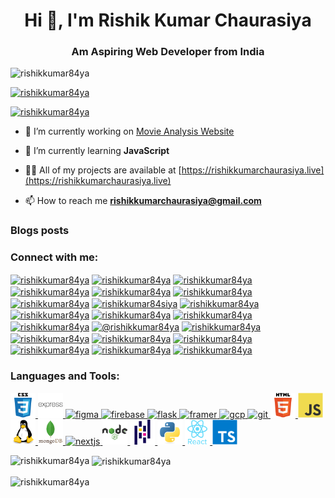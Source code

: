 <h1 align="center">Hi 👋, I'm Rishik Kumar Chaurasiya</h1>
<h3 align="center">Am Aspiring Web Developer from India</h3>

<p align="left"> <img src="https://komarev.com/ghpvc/?username=rishikkumar84ya&label=Profile%20views&color=0e75b6&style=flat" alt="rishikkumar84ya" /> </p>

<p align="left"> <a href="https://github.com/ryo-ma/github-profile-trophy"><img src="https://github-profile-trophy.vercel.app/?username=rishikkumar84ya" alt="rishikkumar84ya" /></a> </p>

<p align="left"> <a href="https://twitter.com/rishikkumar84ya" target="blank"><img src="https://img.shields.io/twitter/follow/rishikkumar84ya?logo=twitter&style=for-the-badge" alt="rishikkumar84ya" /></a> </p>

- 🔭 I’m currently working on [Movie Analysis Website](https://github.com/rishikkumar84a/Movie-Analysis-Website)

- 🌱 I’m currently learning **JavaScript**

- 👨‍💻 All of my projects are available at [https://rishikkumarchaurasiya.live](https://rishikkumarchaurasiya.live)

- 📫 How to reach me **rishikkumarchaurasiya@gmail.com**

### Blogs posts
<!-- BLOG-POST-LIST:START -->
<!-- BLOG-POST-LIST:END -->

<h3 align="left">Connect with me:</h3>
<p align="left">
<a href="https://codepen.io/rishikkumar84ya" target="blank"><img align="center" src="https://raw.githubusercontent.com/rahuldkjain/github-profile-readme-generator/master/src/images/icons/Social/codepen.svg" alt="rishikkumar84ya" height="30" width="40" /></a>
<a href="https://dev.to/rishikkumar84ya" target="blank"><img align="center" src="https://raw.githubusercontent.com/rahuldkjain/github-profile-readme-generator/master/src/images/icons/Social/devto.svg" alt="rishikkumar84ya" height="30" width="40" /></a>
<a href="https://twitter.com/rishikkumar84ya" target="blank"><img align="center" src="https://raw.githubusercontent.com/rahuldkjain/github-profile-readme-generator/master/src/images/icons/Social/twitter.svg" alt="rishikkumar84ya" height="30" width="40" /></a>
<a href="https://linkedin.com/in/rishikkumar84ya" target="blank"><img align="center" src="https://raw.githubusercontent.com/rahuldkjain/github-profile-readme-generator/master/src/images/icons/Social/linked-in-alt.svg" alt="rishikkumar84ya" height="30" width="40" /></a>
<a href="https://stackoverflow.com/users/rishikkumar84ya" target="blank"><img align="center" src="https://raw.githubusercontent.com/rahuldkjain/github-profile-readme-generator/master/src/images/icons/Social/stack-overflow.svg" alt="rishikkumar84ya" height="30" width="40" /></a>
<a href="https://codesandbox.com/rishikkumar84ya" target="blank"><img align="center" src="https://raw.githubusercontent.com/rahuldkjain/github-profile-readme-generator/master/src/images/icons/Social/codesandbox.svg" alt="rishikkumar84ya" height="30" width="40" /></a>
<a href="https://kaggle.com/rishikkumar84ya" target="blank"><img align="center" src="https://raw.githubusercontent.com/rahuldkjain/github-profile-readme-generator/master/src/images/icons/Social/kaggle.svg" alt="rishikkumar84ya" height="30" width="40" /></a>
<a href="https://fb.com/rishikkumar84siya" target="blank"><img align="center" src="https://raw.githubusercontent.com/rahuldkjain/github-profile-readme-generator/master/src/images/icons/Social/facebook.svg" alt="rishikkumar84siya" height="30" width="40" /></a>
<a href="https://instagram.com/rishikkumar84ya" target="blank"><img align="center" src="https://raw.githubusercontent.com/rahuldkjain/github-profile-readme-generator/master/src/images/icons/Social/instagram.svg" alt="rishikkumar84ya" height="30" width="40" /></a>
<a href="https://dribbble.com/rishikkumar84ya" target="blank"><img align="center" src="https://raw.githubusercontent.com/rahuldkjain/github-profile-readme-generator/master/src/images/icons/Social/dribbble.svg" alt="rishikkumar84ya" height="30" width="40" /></a>
<a href="https://www.behance.net/rishikkumar84ya" target="blank"><img align="center" src="https://raw.githubusercontent.com/rahuldkjain/github-profile-readme-generator/master/src/images/icons/Social/behance.svg" alt="rishikkumar84ya" height="30" width="40" /></a>
<a href="https://hashnode.com/rishikkumar84ya" target="blank"><img align="center" src="https://raw.githubusercontent.com/rahuldkjain/github-profile-readme-generator/master/src/images/icons/Social/hashnode.svg" alt="rishikkumar84ya" height="30" width="40" /></a>
<a href="https://medium.com/rishikkumar84ya" target="blank"><img align="center" src="https://raw.githubusercontent.com/rahuldkjain/github-profile-readme-generator/master/src/images/icons/Social/medium.svg" alt="rishikkumar84ya" height="30" width="40" /></a>
<a href="https://www.youtube.com/c/@rishikkumar84ya" target="blank"><img align="center" src="https://raw.githubusercontent.com/rahuldkjain/github-profile-readme-generator/master/src/images/icons/Social/youtube.svg" alt="@rishikkumar84ya" height="30" width="40" /></a>
<a href="https://www.codechef.com/users/rishikkumar84ya" target="blank"><img align="center" src="https://cdn.jsdelivr.net/npm/simple-icons@3.1.0/icons/codechef.svg" alt="rishikkumar84ya" height="30" width="40" /></a>
<a href="https://www.hackerrank.com/rishikkumar84ya" target="blank"><img align="center" src="https://raw.githubusercontent.com/rahuldkjain/github-profile-readme-generator/master/src/images/icons/Social/hackerrank.svg" alt="rishikkumar84ya" height="30" width="40" /></a>
<a href="https://codeforces.com/profile/rishikkumar84ya" target="blank"><img align="center" src="https://raw.githubusercontent.com/rahuldkjain/github-profile-readme-generator/master/src/images/icons/Social/codeforces.svg" alt="rishikkumar84ya" height="30" width="40" /></a>
<a href="https://www.leetcode.com/rishikkumar84ya" target="blank"><img align="center" src="https://raw.githubusercontent.com/rahuldkjain/github-profile-readme-generator/master/src/images/icons/Social/leet-code.svg" alt="rishikkumar84ya" height="30" width="40" /></a>
<a href="https://www.hackerearth.com/rishikkumar84ya" target="blank"><img align="center" src="https://raw.githubusercontent.com/rahuldkjain/github-profile-readme-generator/master/src/images/icons/Social/hackerearth.svg" alt="rishikkumar84ya" height="30" width="40" /></a>
<a href="https://auth.geeksforgeeks.org/user/rishikkumar84ya" target="blank"><img align="center" src="https://raw.githubusercontent.com/rahuldkjain/github-profile-readme-generator/master/src/images/icons/Social/geeks-for-geeks.svg" alt="rishikkumar84ya" height="30" width="40" /></a>
<a href="https://www.topcoder.com/members/rishikkumar84ya" target="blank"><img align="center" src="https://raw.githubusercontent.com/rahuldkjain/github-profile-readme-generator/master/src/images/icons/Social/topcoder.svg" alt="rishikkumar84ya" height="30" width="40" /></a>
</p>

<h3 align="left">Languages and Tools:</h3>
<p align="left"> <a href="https://www.w3schools.com/css/" target="_blank" rel="noreferrer"> <img src="https://raw.githubusercontent.com/devicons/devicon/master/icons/css3/css3-original-wordmark.svg" alt="css3" width="40" height="40"/> </a> <a href="https://expressjs.com" target="_blank" rel="noreferrer"> <img src="https://raw.githubusercontent.com/devicons/devicon/master/icons/express/express-original-wordmark.svg" alt="express" width="40" height="40"/> </a> <a href="https://www.figma.com/" target="_blank" rel="noreferrer"> <img src="https://www.vectorlogo.zone/logos/figma/figma-icon.svg" alt="figma" width="40" height="40"/> </a> <a href="https://firebase.google.com/" target="_blank" rel="noreferrer"> <img src="https://www.vectorlogo.zone/logos/firebase/firebase-icon.svg" alt="firebase" width="40" height="40"/> </a> <a href="https://flask.palletsprojects.com/" target="_blank" rel="noreferrer"> <img src="https://www.vectorlogo.zone/logos/pocoo_flask/pocoo_flask-icon.svg" alt="flask" width="40" height="40"/> </a> <a href="https://www.framer.com/" target="_blank" rel="noreferrer"> <img src="https://www.vectorlogo.zone/logos/framer/framer-icon.svg" alt="framer" width="40" height="40"/> </a> <a href="https://cloud.google.com" target="_blank" rel="noreferrer"> <img src="https://www.vectorlogo.zone/logos/google_cloud/google_cloud-icon.svg" alt="gcp" width="40" height="40"/> </a> <a href="https://git-scm.com/" target="_blank" rel="noreferrer"> <img src="https://www.vectorlogo.zone/logos/git-scm/git-scm-icon.svg" alt="git" width="40" height="40"/> </a> <a href="https://www.w3.org/html/" target="_blank" rel="noreferrer"> <img src="https://raw.githubusercontent.com/devicons/devicon/master/icons/html5/html5-original-wordmark.svg" alt="html5" width="40" height="40"/> </a> <a href="https://developer.mozilla.org/en-US/docs/Web/JavaScript" target="_blank" rel="noreferrer"> <img src="https://raw.githubusercontent.com/devicons/devicon/master/icons/javascript/javascript-original.svg" alt="javascript" width="40" height="40"/> </a> <a href="https://www.linux.org/" target="_blank" rel="noreferrer"> <img src="https://raw.githubusercontent.com/devicons/devicon/master/icons/linux/linux-original.svg" alt="linux" width="40" height="40"/> </a> <a href="https://www.mongodb.com/" target="_blank" rel="noreferrer"> <img src="https://raw.githubusercontent.com/devicons/devicon/master/icons/mongodb/mongodb-original-wordmark.svg" alt="mongodb" width="40" height="40"/> </a> <a href="https://nextjs.org/" target="_blank" rel="noreferrer"> <img src="https://cdn.worldvectorlogo.com/logos/nextjs-2.svg" alt="nextjs" width="40" height="40"/> </a> <a href="https://nodejs.org" target="_blank" rel="noreferrer"> <img src="https://raw.githubusercontent.com/devicons/devicon/master/icons/nodejs/nodejs-original-wordmark.svg" alt="nodejs" width="40" height="40"/> </a> <a href="https://pandas.pydata.org/" target="_blank" rel="noreferrer"> <img src="https://raw.githubusercontent.com/devicons/devicon/2ae2a900d2f041da66e950e4d48052658d850630/icons/pandas/pandas-original.svg" alt="pandas" width="40" height="40"/> </a> <a href="https://www.python.org" target="_blank" rel="noreferrer"> <img src="https://raw.githubusercontent.com/devicons/devicon/master/icons/python/python-original.svg" alt="python" width="40" height="40"/> </a> <a href="https://reactjs.org/" target="_blank" rel="noreferrer"> <img src="https://raw.githubusercontent.com/devicons/devicon/master/icons/react/react-original-wordmark.svg" alt="react" width="40" height="40"/> </a> <a href="https://www.typescriptlang.org/" target="_blank" rel="noreferrer"> <img src="https://raw.githubusercontent.com/devicons/devicon/master/icons/typescript/typescript-original.svg" alt="typescript" width="40" height="40"/> </a> </p>

<p><img align="left" src="https://github-readme-stats.vercel.app/api/top-langs?username=rishikkumar84ya&show_icons=true&locale=en&layout=compact" alt="rishikkumar84ya" /></p>

<p>&nbsp;<img align="center" src="https://github-readme-stats.vercel.app/api?username=rishikkumar84ya&show_icons=true&locale=en" alt="rishikkumar84ya" /></p>

<p><img align="center" src="https://github-readme-streak-stats.herokuapp.com/?user=rishikkumar84ya&" alt="rishikkumar84ya" /></p>
